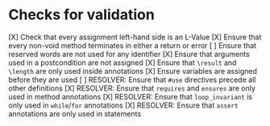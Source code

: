 # Checks for validation

[X] Check that every assignment left-hand side is an L-Value
[X] Ensure that every non-void method terminates in either a return or error
[ ] Ensure that reserved words are not used for any identifier
[X] Ensure that arguments used in a postcondition are not assigned
[X] Ensure that `\result` and `\length` are only used inside annotations
[X] Ensure variables are assigned before they are used
[ ] RESOLVER: Ensure that `#use` directives precede all other definitions
[X] RESOLVER: Ensure that `requires` and `ensures` are only used in method annotations
[X] RESOLVER: Ensure that `loop_invariant` is only used in `while`/`for` annotations
[X] RESOLVER: Ensure that `assert` annotations are only used in statements

